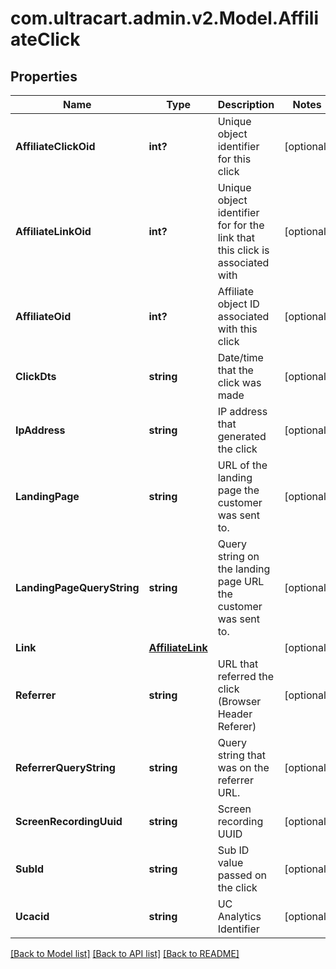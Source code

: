 # com.ultracart.admin.v2.Model.AffiliateClick
## Properties

Name | Type | Description | Notes
------------ | ------------- | ------------- | -------------
**AffiliateClickOid** | **int?** | Unique object identifier for this click | [optional] 
**AffiliateLinkOid** | **int?** | Unique object identifier for for the link that this click is associated with | [optional] 
**AffiliateOid** | **int?** | Affiliate object ID associated with this click | [optional] 
**ClickDts** | **string** | Date/time that the click was made | [optional] 
**IpAddress** | **string** | IP address that generated the click | [optional] 
**LandingPage** | **string** | URL of the landing page the customer was sent to. | [optional] 
**LandingPageQueryString** | **string** | Query string on the landing page URL the customer was sent to. | [optional] 
**Link** | [**AffiliateLink**](AffiliateLink.md) |  | [optional] 
**Referrer** | **string** | URL that referred the click (Browser Header Referer) | [optional] 
**ReferrerQueryString** | **string** | Query string that was on the referrer URL. | [optional] 
**ScreenRecordingUuid** | **string** | Screen recording UUID | [optional] 
**SubId** | **string** | Sub ID value passed on the click | [optional] 
**Ucacid** | **string** | UC Analytics Identifier | [optional] 


[[Back to Model list]](../README.md#documentation-for-models) [[Back to API list]](../README.md#documentation-for-api-endpoints) [[Back to README]](../README.md)

